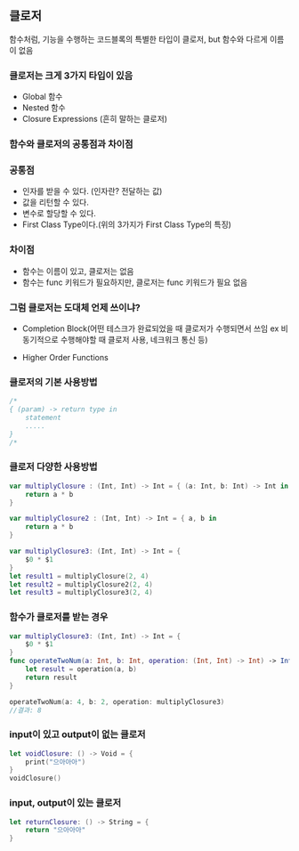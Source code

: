 ## 클로저 

함수처럼, 기능을 수행하는 코드블록의 특별한 타입이 클로저, but 함수와 다르게 이름이 없음

### 클로저는 크게 3가지 타입이 있음
- Global 함수
- Nested 함수
- Closure Expressions (흔히 말하는 클로저)

### 함수와 클로저의 공통점과 차이점

### 공통점
- 인자를 받을 수 있다. (인자란? 전달하는 값)
- 값을 리턴할 수 있다. 
- 변수로 할당할 수 있다. 
- First Class Type이다.(위의 3가지가 First Class Type의 특징)

### 차이점
- 함수는 이름이 있고, 클로저는 없음
- 함수는 func 키워드가 필요하지만, 클로저는 func 키워드가 필요 없음

### 그럼 클로저는 도대체 언제 쓰이냐?
- Completion Block(어떤 테스크가 완료되었을 때 클로저가 수행되면서 쓰임 ex 비동기적으로 수행해야할 때 클로저 사용, 네크워크 통신 등)

- Higher Order Functions

### 클로저의 기본 사용방법
``` swift 
/*
{ (param) -> return type in 
    statement
    .....
}
/*
```
### 클로저 다양한 사용방법
``` swift 
var multiplyClosure : (Int, Int) -> Int = { (a: Int, b: Int) -> Int in
    return a * b
}

var multiplyClosure2 : (Int, Int) -> Int = { a, b in
    return a * b
}

var multiplyClosure3: (Int, Int) -> Int = {
    $0 * $1
}
let result1 = multiplyClosure(2, 4)
let result2 = multiplyClosure2(2, 4)
let result3 = multiplyClosure3(2, 4)

```

### 함수가 클로저를 받는 경우 
``` swift 
var multiplyClosure3: (Int, Int) -> Int = {
    $0 * $1
}
func operateTwoNum(a: Int, b: Int, operation: (Int, Int) -> Int) -> Int {
    let result = operation(a, b)
    return result
}

operateTwoNum(a: 4, b: 2, operation: multiplyClosure3)
//결과: 8
```

### input이 있고 output이 없는 클로저
``` swift 
let voidClosure: () -> Void = {
    print("으아아아")
}
voidClosure()
```

### input, output이 있는 클로저
``` swift 
let returnClosure: () -> String = {
    return "으아아아"
}
```
